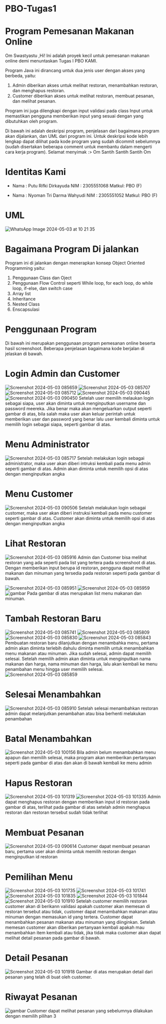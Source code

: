 # PBO-Tugas1

# Program Pemesanan Makanan Online
Om Swastyastu ,Hi! Ini adalah proyek kecil untuk pemesanan makanan online demi menuntaskan Tugas I PBO KAMI.

Program Java ini dirancang untuk dua jenis user dengan akses yang berbeda, yaitu:
1. Admin diberikan akses untuk melihat restoran, menambahkan restoran, dan menghapus restoran.
2. Customer diberikan akses untuk melihat restoran, membuat pesanan, dan melihat pesanan.

Program ini juga dilengkapi dengan input validasi pada class Input untuk memastikan pengguna memberikan input yang sesuai dengan yang dibutuhkan oleh program.

Di bawah ini adalah deskripsi program, penjelasan dari bagaimana program akan dijalankan, dan UML dari program ini. Untuk deskripsi kode lebih lengkap dapat dilihat pada kode program yang sudah dicommit sebelumnya (sudah disertakan beberapa comment untuk membantu dalam mengerti cara kerja program). Selamat menyimak :>
Om Santih Santih Santih Om

# Identitas Kami
* Nama  : Putu Rifki Dirkayuda
  NIM   : 2305551068
  Matkul: PBO (F)

* Nama  : Nyoman Tri Darma Wahyudi
  NIM   : 2305551052
  Matkul: PBO (F)

# UML
![WhatsApp Image 2024-05-03 at 10 21 35](https://github.com/tridarma6/PBO-Tugas1/assets/146802115/698d5ffa-7cf3-49ce-8508-25b713c335b5)


# Bagaimana Program Di jalankan
Program ini di jalankan dengan menerapkan konsep Object Oriented Programming yaitu:
1. Penggunaan Class dan Oject
2. Penggunaan Flow Control seperti While loop, for each loop, do while loop, if-else, dan switch case
3. Array list
4. Inheritance
5. Nested Class
6. Enscapsulasi

# Penggunaan Program
Di bawah ini merupakan penggunaan program pemesanan online beserta hasil screenshoot. Beberapa penjelasan bagaimana kode berjalan di jelaskan di bawah.
# Login Admin dan Customer
![Screenshot 2024-05-03 085659](https://github.com/tridarma6/PBO-Tugas1/assets/146802115/1e7b29ca-4f7b-4e38-9f52-6ed91c746c3f)
![Screenshot 2024-05-03 085707](https://github.com/tridarma6/PBO-Tugas1/assets/146802115/9e75bc89-b6ae-4b1e-b7ea-b819df2fb05b)
![Screenshot 2024-05-03 085712](https://github.com/tridarma6/PBO-Tugas1/assets/146802115/2983383e-e24b-4b96-91ba-67f8bcd98b58)
![Screenshot 2024-05-03 090445](https://github.com/tridarma6/PBO-Tugas1/assets/146802115/bcf2aa0e-0f66-4c53-b000-9549e758fb56)
![Screenshot 2024-05-03 090450](https://github.com/tridarma6/PBO-Tugas1/assets/146802115/8739f264-df4b-44ed-8473-1838ad0c9871)
Setelah user memilih melaukan login sebagai siapa, user akan diminta untuk menginputkan username dan password meereka. Jika benar maka akan mengeluarkan output seperti gambar di atas, bila salah maka user akan keluar perintah untuk memberikan user dan password yang benar lalu user kembali diminta untuk memilih login sebagai siapa, seperti gambar di atas.

# Menu Administrator 
![Screenshot 2024-05-03 085717](https://github.com/tridarma6/PBO-Tugas1/assets/146802115/f681715b-d274-42ab-ba9a-2134a2af5597)
Setelah melakukan login sebagai administrator, maka user akan diberi intruksi kembali pada menu admin seperti gambar di atas. Admin akan diminta untuk memilih opsi di atas dengan menginputkan angka

# Menu Customer
![Screenshot 2024-05-03 090506](https://github.com/tridarma6/PBO-Tugas1/assets/146802115/2402cea6-be7e-49bb-b401-2fedd002ec6e)
Setelah melakukan login sebagai customer, maka user akan diberi instruksi kembali pada menu customer seperti gambar di atas. Customer akan diminta untuk memilih opsi di atas dengan menginputkan angka

# Lihat Restoran
![Screenshot 2024-05-03 085916](https://github.com/tridarma6/PBO-Tugas1/assets/146802115/05f2f7d2-0080-419f-9041-832a74b2d9cb)
Admin dan Customer bisa melihat restoran yang ada seperti pada list yang tertera pada screenshoot di atas. Dengan memberikan input berupa id restoran, pengguna dapat melihat makanan dan minuman yang tersedia pada restoran seperti pada gambar di bawah.

![Screenshot 2024-05-03 085951](https://github.com/tridarma6/PBO-Tugas1/assets/146802115/1bf4a080-9c18-4ba0-b6ba-460133f4cdc6)
![Screenshot 2024-05-03 085959](https://github.com/tridarma6/PBO-Tugas1/assets/146802115/b61a4ec7-6e96-49f5-8e98-927bf0534018)
![gambar](https://github.com/tridarma6/PBO-Tugas1/assets/146802115/b9c5ee32-75f5-4fab-9f0d-fe4ded7eb768)
Pada gambar di atas merupakan list menu makanan dan minuman.

# Tambah Restoran Baru
![Screenshot 2024-05-03 085741](https://github.com/tridarma6/PBO-Tugas1/assets/146802115/116c6c1a-0bf5-47ec-b2f6-39c5aa46e938)
![Screenshot 2024-05-03 085809](https://github.com/tridarma6/PBO-Tugas1/assets/146802115/68280762-035d-4829-ba60-57aa97c45b98)
![Screenshot 2024-05-03 085830](https://github.com/tridarma6/PBO-Tugas1/assets/146802115/1fc5b30e-7164-4b38-bc3f-ddac46a01ffd)
![Screenshot 2024-05-03 085843](https://github.com/tridarma6/PBO-Tugas1/assets/146802115/362641f3-cfc0-4f58-a847-99ba53d9ee1e)
Pembuatan restoran baru dilanjutkan dengan menambahka menu, pertama admin akan diminta terlebih dahulu diminta memilih untuk menambahkan menu makanan atau minuman. Jika sudah selesai, admin dapat memilih selesai. Setelah memilih admin akan diminta untuk menginputkan nama makanan dan harga, nama minuman dan harga, lalu akan kembali ke menu penambahan menu hingga user memilih selesai.
![Screenshot 2024-05-03 085859](https://github.com/tridarma6/PBO-Tugas1/assets/146802115/7af9e9ae-9eef-469b-b912-9b756f8a321a)

# Selesai Menambahkan
![Screenshot 2024-05-03 085910](https://github.com/tridarma6/PBO-Tugas1/assets/146802115/a90a293d-6523-4b04-be28-53979dcb3b6f)
Setelah selesai menambahkan restoran admin dapat melanjutkan penambahan atau bisa berhenti melakukan penambahan

# Batal Menambahkan
![Screenshot 2024-05-03 100156](https://github.com/tridarma6/PBO-Tugas1/assets/146802115/71fa36b2-7c8f-4d46-975f-06097946ac7a)
Bila admin belum menambahkan menu apapun dan memilih selesai, maka program akan memberikan pertanyaan seperti pada gambar di atas dan akan di bawah kembali ke menu admin

# Hapus Restoran
![Screenshot 2024-05-03 101319](https://github.com/tridarma6/PBO-Tugas1/assets/146802115/a146324f-d7a9-4317-9608-0057c67e8b58)
![Screenshot 2024-05-03 101335](https://github.com/tridarma6/PBO-Tugas1/assets/146802115/faccaafd-4230-4ea2-9c0b-c7ef929cfee5)
Admin dapat menghapus restoran dengan memberikan input id restoran pada gambar di atas, terlihat pada gambar di atas setelah admin menghapus restoran dan restoran tersebut sudah tidak terlihat

# Membuat Pesanan
![Screenshot 2024-05-03 090614](https://github.com/tridarma6/PBO-Tugas1/assets/146802115/ba95bb06-2290-4475-9bcb-7066c923186c)
Customer dapat membuat pesanan baru, pertama user akan diminta untuk memilih restoran dengan menginputkan id restoran

# Pemilihan Menu
![Screenshot 2024-05-03 101735](https://github.com/tridarma6/PBO-Tugas1/assets/146802115/8b523e90-3aa1-450f-94d4-ec92eb8980fc)
![Screenshot 2024-05-03 101741](https://github.com/tridarma6/PBO-Tugas1/assets/146802115/5427e22a-8323-46f7-9f61-d365c2c6065f)
![Screenshot 2024-05-03 101835](https://github.com/tridarma6/PBO-Tugas1/assets/146802115/79e1cbad-dec1-44f9-b3d4-919b7b429899)
![Screenshot 2024-05-03 101844](https://github.com/tridarma6/PBO-Tugas1/assets/146802115/b3650843-d896-44b7-b8b7-969a7e0090a4)
![Screenshot 2024-05-03 101910](https://github.com/tridarma6/PBO-Tugas1/assets/146802115/7e277602-c63c-440d-8ae8-c232d0fefd5d)
Setelah customer memilih restoran customer akan di berikann validasi apakah customer akan memesan di restoran tersebut atau tidak, customer dapat menambahkan makanan atau minuman dengan memasukan id yang tertera. Customer dapat menambahkan pesanan makanan atau minuman yang diinginkan. Setelah memesan customer akan diberikan pertanyaan kembali apakah mau menambahkan item kembali atau tidak, jika tidak maka customer akan dapat melihat detail pesanan pada gambar di bawah.

# Detail Pesanan
![Screenshot 2024-05-03 101918](https://github.com/tridarma6/PBO-Tugas1/assets/146802115/bceb6037-7f3d-4828-a019-1052d7ea4ce2)
Gambar di atas merupakan detail dari pesanan yang telah di buat oleh customer.

# Riwayat Pesanan
![gambar](https://github.com/tridarma6/PBO-Tugas1/assets/146802115/de25fb09-d703-4a31-8a90-72b1579d2ca8)
Customer dapat melihat pesanan yang sebelumnya dilakukan dengan memilih pilihan 3






















